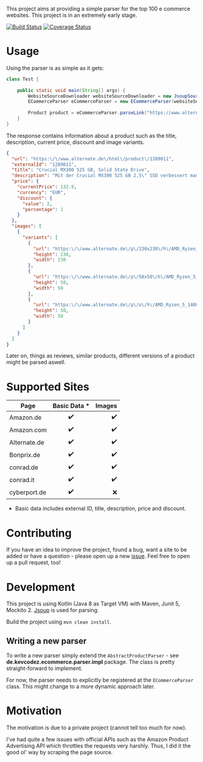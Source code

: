 This project aims at providing a simple parser for the top 100 e commerce websites. This project is in an extremely early stage.

[![Build Status](https://travis-ci.org/kevcodez/ecommerce-parser.svg?branch=master)](https://travis-ci.org/kevcodez/ecommerce-parser)
[![Coverage Status](https://coveralls.io/repos/github/kevcodez/ecommerce-parser/badge.svg)](https://coveralls.io/github/kevcodez/ecommerce-parser)

# Usage

Using the parser is as simple as it gets:

```java
class Test {
    
    public static void main(String[] args) {
        WebsiteSourceDownloader websiteSourceDownloader = new JsoupSourceDownloader();
        ECommerceParser eCommerceParser = new ECommerceParser(websiteSourceDownloader);
        
        Product product = eCommerceParser.parseLink("https://www.alternate.de/html/product/1289011"); 
    }
}
```

The response contains information about a product such as the title, description, current price, discount and image variants.

```json
{
  "url": "https:\/\/www.alternate.de\/html\/product\/1289011",
  "externalId": "1289011",
  "title": "Crucial MX300 525 GB, Solid State Drive",
  "description": "Mit der Crucial MX300 525 GB 2,5\" SSD verbessert man die Systemleistung des PC oder Notebook. In wenigen Sekunden ist der Rechner nach dem Start betriebsbereit. Die MX300 525 GB erreicht Lesegeschwindigkeiten von 530 MB\/S und Schreibgeschwindigkeiten von bis zu 510 MB\/s. Dank ihres geringen Energieverbrauchs verhindert sie ein zus\u00e4tzliches Erw\u00e4rmen des Systems.",
  "price": {
    "currentPrice": 132.9,
    "currency": "EUR",
    "discount": {
      "value": 2,
      "percentage": 1
    }
  },
  "images": [
    {
      "variants": [
        {
          "url": "https:\/\/www.alternate.de\/p\/230x230\/h\/AMD_Ryzen_5_1400_WRAITH__Prozessor@@imkmcs0.jpg",
          "height": 230,
          "width": 230
        },
        {
          "url": "https:\/\/www.alternate.de\/p\/50x50\/h\/AMD_Ryzen_5_1400_WRAITH__Prozessor@@imkmcs0.jpg",
          "height": 50,
          "width": 50
        },
        {
          "url": "https:\/\/www.alternate.de\/p\/o\/h\/AMD_Ryzen_5_1400_WRAITH__Prozessor@@imkmcs0.jpg",
          "height": 50,
          "width": 50
        }
      ]
    }
  ]
}
```

Later on, things as reviews, similar products, different versions of a product might be parsed aswell.

# Supported Sites

| Page | Basic Data * | Images |
| ------------- |:-------------:| -----:|
| Amazon.de | :heavy_check_mark: | :heavy_check_mark: |
| Amazon.com | :heavy_check_mark: | :heavy_check_mark: |
| Alternate.de | :heavy_check_mark: | :heavy_check_mark: |
| Bonprix.de | :heavy_check_mark: | :heavy_check_mark: |
| conrad.de | :heavy_check_mark: | :heavy_check_mark: |
| conrad.it | :heavy_check_mark: | :heavy_check_mark: |
| cyberport.de | :heavy_check_mark: | :x: |

* Basic data includes external ID, title, description, price and discount.

# Contributing

If you have an idea to improve the project, found a bug, want a site to be added or have a question - please open up a new [issue](https://github.com/kevcodez/ecommerce-parser/issues). Feel free to open up a pull request, too!

# Development

This project is using Kotlin (Java 8 as Target VM) with Maven, Junit 5, Mockito 2. [Jsoup](https://github.com/jhy/jsoup) is used for parsing.

Build the project using `mvn clean install`.

## Writing a new parser

To write a new parser simply extend the `AbstractProductParser` - see **de.kevcodez.ecommerce.parser.impl** package.
The class is pretty straight-forward to implement.

For now, the parser needs to explicitly be registered at the `ECommerceParser` class. This might change to a more dynamic approach later.

# Motivation

The motivation is due to a private project (cannot tell too much for now).

I've had quite a few issues with official APIs such as the Amazon Product Advertising API which throttles the requests very harshly.
Thus, I did it the good ol' way by scraping the page source.
